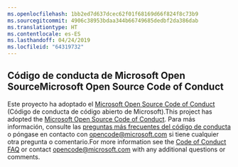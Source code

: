 ```yaml
---
ms.openlocfilehash: 1bb2ed7d637dcec62f01f68169d66f824f8c73b9
ms.sourcegitcommit: 4906c38953bdaa344b66749685dedbf2da386dab
ms.translationtype: HT
ms.contentlocale: es-ES
ms.lasthandoff: 04/24/2019
ms.locfileid: "64319732"
---
```

## <a name="microsoft-open-source-code-of-conduct"></a><span data-ttu-id="233ad-101">Código de conducta de Microsoft Open Source</span><span class="sxs-lookup"><span data-stu-id="233ad-101">Microsoft Open Source Code of Conduct</span></span>
<span data-ttu-id="233ad-102">Este proyecto ha adoptado el [Microsoft Open Source Code of Conduct](https://opensource.microsoft.com/codeofconduct/) (Código de conducta de código abierto de Microsoft).</span><span class="sxs-lookup"><span data-stu-id="233ad-102">This project has adopted the [Microsoft Open Source Code of Conduct](https://opensource.microsoft.com/codeofconduct/).</span></span>
<span data-ttu-id="233ad-103">Para más información, consulte las [preguntas más frecuentes del código de conducta](https://opensource.microsoft.com/codeofconduct/faq/) o póngase en contacto con [opencode@microsoft.com](mailto:opencode@microsoft.com) si tiene cualquier otra pregunta o comentario.</span><span class="sxs-lookup"><span data-stu-id="233ad-103">For more information see the [Code of Conduct FAQ](https://opensource.microsoft.com/codeofconduct/faq/) or contact [opencode@microsoft.com](mailto:opencode@microsoft.com) with any additional questions or comments.</span></span>
